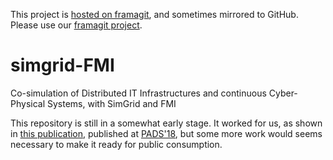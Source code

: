 This project is [hosted on framagit](https://framagit.org/simgrid/simgrid-FMI), and sometimes mirrored to GitHub.
Please use our [framagit project](https://framagit.org/simgrid/simgrid-FMI).

# simgrid-FMI
Co-simulation of Distributed IT Infrastructures and continuous Cyber-Physical Systems, with SimGrid and FMI

This repository is still in a somewhat early stage. It worked for us,
as shown in [this publication](https://hal.inria.fr/hal-01762540), published at
[PADS'18](https://www.acm-sigsim-pads.org/), but some more work would
seems necessary to make it ready for public consumption.